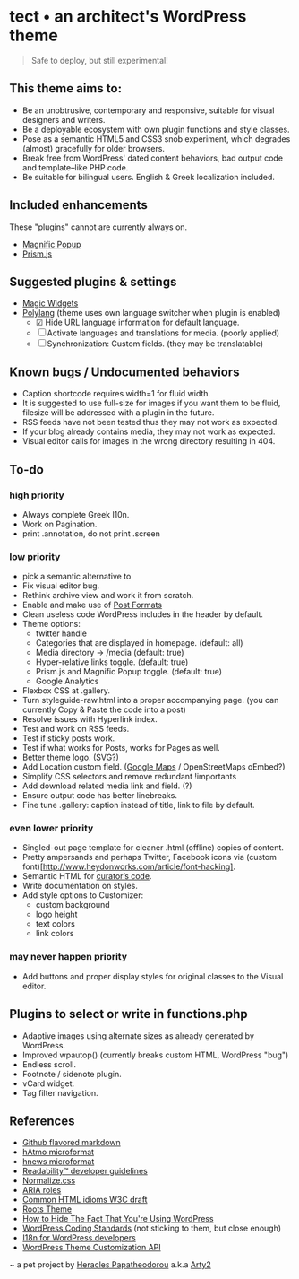 tect • an architect's WordPress theme
===================================

> Safe to deploy, but still experimental!


This theme aims to:
-----------------------------------
* Be an unobtrusive, contemporary and responsive, suitable for visual designers and writers.
* Be a deployable ecosystem with own plugin functions and style classes.
* Pose as a semantic HTML5 and CSS3 snob experiment, which degrades (almost) gracefully for older browsers.
* Break free from WordPress' dated content behaviors, bad output code and template–like PHP code.
* Be suitable for bilingual users. English & Greek localization included.

Included enhancements
-----------------------------------
These "plugins" cannot are currently always on.
* [Magnific Popup](https://github.com/dimsemenov/Magnific-Popup)
* [Prism.js](http://www.prismjs.com)

Suggested plugins & settings
-----------------------------------
* [Magic Widgets](http://wordpress.org/plugins/magic-widgets/)
* [Polylang](http://wordpress.org/plugins/polylang/) (theme uses own language switcher when plugin is enabled)
	* ☑ Hide URL language information for default language.
	* ☐ Activate languages and translations for media. (poorly applied)
	* ☐ Synchronization: Custom fields. (they may be translatable)

Known bugs / Undocumented behaviors
-----------------------------------
* Caption shortcode requires width=1 for fluid width.
* It is suggested to use full-size for images if you want them to be fluid, filesize will be addressed with a plugin in the future.
* RSS feeds have not been tested thus they may not work as expected.
* If your blog already contains media, they may not work as expected.
* Visual editor calls for images in the wrong directory resulting in 404.


To-do
-----------------------------------

### high priority
* Always complete Greek l10n.
* Work on Pagination.
* print .annotation, do not print .screen

### low priority
* pick a semantic alternative to <aside>
* Fix visual editor bug.
* Rethink archive view and work it from scratch.
* Enable and make use of [Post Formats](http://codex.wordpress.org/Post_Formats)
* Clean useless code WordPress includes in the header by default.
* Theme options:
	* twitter handle
	* Categories that are displayed in homepage. (default: all)
	* Media directory → /media (default: true)
	* Hyper-relative links toggle. (default: true)
	* Prism.js and Magnific Popup toggle. (default: true)
	* Google Analytics
* Flexbox CSS at .gallery.
* Turn styleguide-raw.html into a proper accompanying page. (you can currently Copy & Paste the code into a post)
* Resolve issues with Hyperlink index.
* Test and work on RSS feeds.
* Test if sticky posts work.
* Test if what works for Posts, works for Pages as well.
* Better theme logo. (SVG?)
* Add Location custom field. ([Google Maps](http://bigsaturday.net/oembed-google-maps-wordpress/) / OpenStreetMaps oEmbed?)
* Simplify CSS selectors and remove redundant !importants
* Add download related media link and field. (?)
* Ensure output code has better linebreaks.
* Fine tune .gallery: caption instead of title, link to file by default.

### even lower priority
* Singled-out page template for cleaner .html (offline) copies of content.
* Pretty ampersands and perhaps Twitter, Facebook icons via (custom font)[http://www.heydonworks.com/article/font-hacking].
* Semantic HTML for [curator’s code](http://www.brainpickings.org/index.php/2012/03/09/curators-code/).
* Write documentation on styles.
* Add style options to Customizer:
	* custom background
	* logo height
	* text colors
	* link colors

### may never happen priority
* Add buttons and proper display styles for original classes to the Visual editor.


Plugins to select or write in functions.php
-----------------------------------
* Adaptive images using alternate sizes as already generated by WordPress.
* Improved wpautop() (currently breaks custom HTML, WordPress "bug")
* Endless scroll.
* Footnote / sidenote plugin.
* vCard widget.
* Tag filter navigation.


References
-----------------------------------
* [Github flavored markdown](https://help.github.com/articles/github-flavored-markdown)
* [hAtmo microformat](http://microformats.org/wiki/hAtom)
* [hnews microformat](http://microformats.org/wiki/hnews)
* [Readability™ developer guidelines](http://www.readability.com/developers/guidelines)
* [Normalize.css](http://necolas.github.io/normalize.css/)
* [ARIA roles](http://alistapart.com/article/aria-and-progressive-enhancement)
* [Common HTML idioms W3C draft](http://www.w3.org/html/wg/drafts/html/master/common-idioms.html#footnotes)
* [Roots Theme](http://roots.io/)
* [How to Hide The Fact That You're Using WordPress](http://benword.com/how-to-hide-that-youre-using-wordpress/)
* [WordPress Coding Standards](http://codex.wordpress.org/WordPress_Coding_Standards) (not sticking to them, but close enough)
* [I18n for WordPress developers](http://codex.wordpress.org/I18n_for_WordPress_Developers)
* [WordPress Theme Customization API](https://codex.wordpress.org/Theme_Customization_API)


~ a pet project by [Heracles Papatheodorou](http://archi.tect.gr) a.k.a [Arty2](http://www.twitter.com/Arty2)